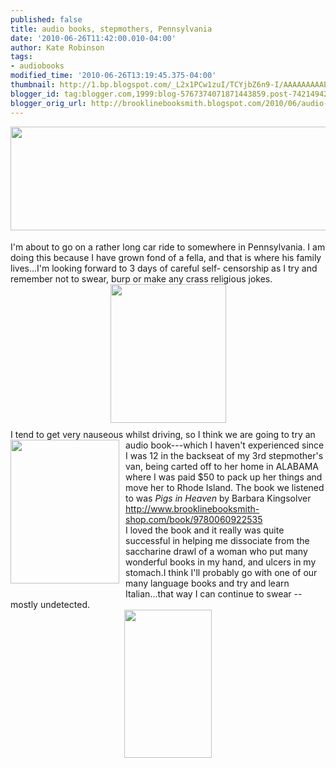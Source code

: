 ```yaml
---
published: false
title: audio books, stepmothers, Pennsylvania
date: '2010-06-26T11:42:00.010-04:00'
author: Kate Robinson
tags:
- audiobooks
modified_time: '2010-06-26T13:19:45.375-04:00'
thumbnail: http://1.bp.blogspot.com/_L2x1PCw1zuI/TCYjbZ6n9-I/AAAAAAAAAE4/p65dFfFoH8Y/s72-c/empty-road-allentown-pennsylvania-361161401.jpg
blogger_id: tag:blogger.com,1999:blog-5767374071871443859.post-7421494296537393285
blogger_orig_url: http://brooklinebooksmith.blogspot.com/2010/06/audio-books-stepmothers-pennsylvania.html
---
```


<a href="http://1.bp.blogspot.com/_L2x1PCw1zuI/TCYjbZ6n9-I/AAAAAAAAAE4/p65dFfFoH8Y/s1600/empty-road-allentown-pennsylvania-361161401.jpg"><img style="MARGIN: 0px 0px 10px 10px; WIDTH: 631px; FLOAT: right; HEIGHT: 166px; CURSOR: hand" id="BLOGGER_PHOTO_ID_5487112149717743586" border="0" alt="" src="http://1.bp.blogspot.com/_L2x1PCw1zuI/TCYjbZ6n9-I/AAAAAAAAAE4/p65dFfFoH8Y/s320/empty-road-allentown-pennsylvania-361161401.jpg" /></a><br /><div><br /><br /><div><br /><br /><br /><div><br /><br /><br /><br /><div>I'm about to go on a rather long car ride to somewhere in Pennsylvania. I am doing this because I have grown fond of a fella, and that is where his family lives...I'm looking forward to 3 days of careful self- censorship as I try and remember not to swear, burp or make any crass religious jokes.<img style="TEXT-ALIGN: center; MARGIN: 0px auto 10px; WIDTH: 185px; DISPLAY: block; HEIGHT: 222px; CURSOR: hand" id="BLOGGER_PHOTO_ID_5487112244390424098" border="0" alt="" src="http://2.bp.blogspot.com/_L2x1PCw1zuI/TCYjg6mWbiI/AAAAAAAAAFA/16GWSRSRLPc/s320/amish.jpg" /></div><div>I tend to get very nauseous whilst driving, so I think<a href="http://3.bp.blogspot.com/_L2x1PCw1zuI/TCYivhkop8I/AAAAAAAAAEo/Qx3J1ykmUNg/s1600/901e6e547a87943f_step-by-step.jpg"><img style="MARGIN: 0px 10px 10px 0px; WIDTH: 174px; FLOAT: left; HEIGHT: 230px; CURSOR: hand" id="BLOGGER_PHOTO_ID_5487111395858753474" border="0" alt="" src="http://3.bp.blogspot.com/_L2x1PCw1zuI/TCYivhkop8I/AAAAAAAAAEo/Qx3J1ykmUNg/s320/901e6e547a87943f_step-by-step.jpg" /></a> we are going to try an audio book---which I haven't experienced since I was 12 in the backseat of my 3rd stepmother's van, being carted off to her home in ALABAMA where I was paid $50 to pack up her things and move her to Rhode Island. The book we listened to was <em>Pigs in Heaven</em> by Barbara Kingsolver <a href="http://www.brooklinebooksmith-shop.com/book/9780060922535">http://www.brooklinebooksmith-shop.com/book/9780060922535</a><br /></div><div>I loved the book and it really was quite successful in helping me dissociate from the saccharine drawl of a woman who put many wonderful books in my hand, and ulcers in my stomach.I think I'll probably go with one of our many language books and try and learn Italian...that way I can continue to swear --mostly undetected.<img style="TEXT-ALIGN: center; MARGIN: 0px auto 10px; WIDTH: 140px; DISPLAY: block; HEIGHT: 237px; CURSOR: hand" id="BLOGGER_PHOTO_ID_5487111824395212034" border="0" alt="" src="http://2.bp.blogspot.com/_L2x1PCw1zuI/TCYjId_sFQI/AAAAAAAAAEw/v5SETc6783M/s320/pigs-in-heaven.jpg" /></div></div></div></div>